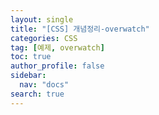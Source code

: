 ```yaml
---
layout: single
title: "[CSS] 개념정리-overwatch"
categories: CSS
tag: [예제, overwatch]
toc: true
author_profile: false
sidebar:
  nav: "docs"
search: true
---
```

